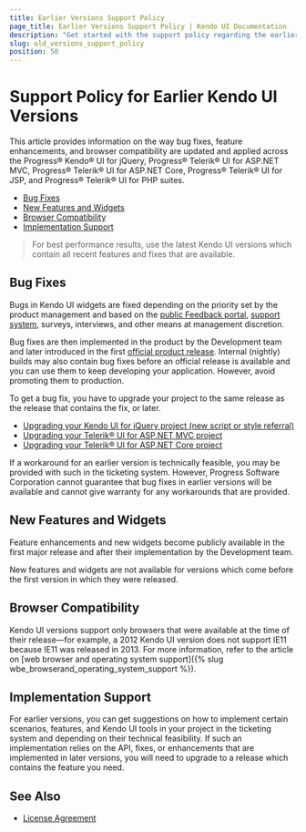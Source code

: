 ```yaml
---
title: Earlier Versions Support Policy
page_title: Earlier Versions Support Policy | Kendo UI Documentation
description: "Get started with the support policy regarding the earlier Kendo UI versions, learn how bug fixes and feature requests are implemented, and how you can get them."
slug: old_versions_support_policy
position: 50
---
```


# Support Policy for Earlier Kendo UI Versions

This article provides information on the way bug fixes, feature enhancements, and browser compatibility are updated and applied across the Progress&reg; Kendo&reg; UI for jQuery, Progress&reg; Telerik&reg; UI for ASP.NET MVC, Progress&reg; Telerik&reg; UI for ASP.NET Core, Progress&reg; Telerik&reg; UI for JSP, and Progress&reg; Telerik&reg; UI for PHP suites.

* [Bug Fixes](#bug-fixes)
* [New Features and Widgets](#new-features-and-widgets)
* [Browser Compatibility](#browser-compatibility)
* [Implementation Support](#implementation-support)

> For best performance results, use the latest Kendo UI versions which contain all recent features and fixes that are available.

## Bug Fixes

Bugs in Kendo UI widgets are fixed depending on the priority set by the product management and based on the [public Feedback portal](https://feedback.telerik.com/kendo-jquery-ui), [support system](http://www.telerik.com/account/support-tickets/available-support-list.aspx), surveys, interviews, and other means at management discretion.

Bug fixes are then implemented in the product by the Development team and later introduced in the first [official product release](https://www.telerik.com/support/whats-new/kendo-ui/release-history). Internal (nightly) builds may also contain bug fixes before an official release is available and you can use them to keep developing your application. However, avoid promoting them to production.

To get a bug fix, you have to upgrade your project to the same release as the release that contains the fix, or later.

* [Upgrading your Kendo UI for jQuery project (new script or style referral)](https://docs.telerik.com/kendo-ui/intro/supporting/scripts-general)
* [Upgrading your Telerik&reg; UI for ASP.NET MVC project](https://docs.telerik.com/aspnet-mvc/introduction#upgrade)
* [Upgrading your Telerik&reg; UI for ASP.NET Core project](https://docs.telerik.com/aspnet-core/introduction#upgrade)

If a workaround for an earlier version is technically feasible, you may be provided with such in the ticketing system. However, Progress Software Corporation cannot guarantee that bug fixes in earlier versions will be available and cannot give warranty for any workarounds that are provided.

## New Features and Widgets

Feature enhancements and new widgets become publicly available in the first major release and after their implementation by the Development team.

New features and widgets are not available for versions which come before the first version in which they were released.

## Browser Compatibility

Kendo UI versions support only browsers that were available at the time of their release&mdash;for example, a 2012 Kendo UI version does not support IE11 because IE11 was released in 2013. For more information, refer to the article on [web browser and operating system support]({% slug wbe_browserand_operating_system_support %}).

## Implementation Support

For earlier versions, you can get suggestions on how to implement certain scenarios, features, and Kendo UI tools in your project in the ticketing system and depending on their technical feasibility. If such an implementation relies on the API, fixes, or enhancements that are implemented in later versions, you will need to upgrade to a release which contains the feature you need.

## See Also

* [License Agreement](https://www.telerik.com/purchase/license-agreement/kendo-ui)

